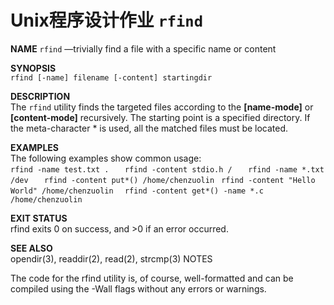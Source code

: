 Unix程序设计作业 `rfind` 
===

**NAME**  `rfind`  —trivially find a file with a specific name or content  

**SYNOPSIS**   
`rfind [-name] filename [-content] startingdir ` 

**DESCRIPTION**  
The `rfind` utility finds the targeted files according to the **[name-mode]** or **[content-mode]** recursively.
The starting point is a specified directory. If the meta-character * is used, all the matched files must be located.  


**EXAMPLES**  
The following examples show common usage:  
`rfind -name test.txt .  
`
`rfind -content stdio.h /  
`
`rfind -name *.txt /dev  
`
`rfind -content put*() /home/chenzuolin `
`rfind -content "Hello World" /home/chenzuolin  `
`rfind -content get*() -name *.c /home/chenzuolin  `  

**EXIT STATUS**  
rfind exits 0 on success, and >0 if an error occurred.  

**SEE ALSO**  
opendir(3), readdir(2), read(2), strcmp(3)
NOTES

The code for the rfind utility is, of course, well-formatted and can be compiled using the -Wall flags without any errors or warnings.
